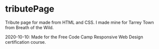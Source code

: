 # tributePage
Tribute page for made from HTML and CSS.
I made mine for Tarrey Town from Breath of the Wild.

2020-10-10: Made for the Free Code Camp Responsive Web Design certification course.
